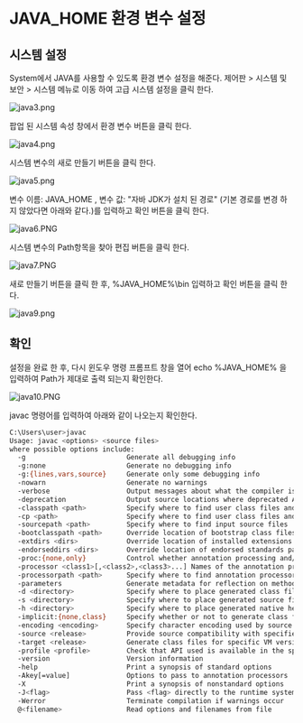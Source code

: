 # JAVA_HOME 환경 변수 설정
## 시스템 설정

System에서 JAVA를 사용할 수 있도록 환경 변수 설정을 해준다.
제어판 > 시스템 및 보안 > 시스템 메뉴로 이동 하여 고급 시스템 설정을 클릭 한다.

![java3.png](https://s3-ap-northeast-1.amazonaws.com/torchpad-production/wikis/1595/GfumT3T3SCWmCGWEfhUs_java3.png)

팝업 된 시스템 속성 창에서 환경 변수 버튼을 클릭 한다.

![java4.png](https://s3-ap-northeast-1.amazonaws.com/torchpad-production/wikis/1595/2Z974lURRgOu7ARlynQN_java4.png)

시스템 변수의 새로 만들기 버튼을 클릭 한다.

![java5.png](https://s3-ap-northeast-1.amazonaws.com/torchpad-production/wikis/1595/uWzABcZeRdy4wg7yLKcC_java5.png)

변수 이름: JAVA_HOME , 변수 값: "자바 JDK가 설치 된 경로" (기본 경로를 변경 하지 않았다면 아래와 같다.)를 입력하고 확인 버튼을 클릭 한다.

![java6.PNG](https://s3-ap-northeast-1.amazonaws.com/torchpad-production/wikis/1595/Jyd6ZYcTKmwsU0reOGrk_java6.PNG)

시스템 변수의 Path항목을 찾아 편집 버튼을 클릭 한다.

![java7.PNG](https://s3-ap-northeast-1.amazonaws.com/torchpad-production/wikis/1595/tF0HyVkyTWgLDO65LaA9_java7.PNG)

새로 만들기 버튼을 클릭 한 후, %JAVA_HOME%\bin 입력하고 확인 버튼을 클릭 한다.

![java9.png](https://s3-ap-northeast-1.amazonaws.com/torchpad-production/wikis/1595/2HfQfy6LQkGEGqFlIGhm_java9.png)

## 확인

설정을 완료 한 후, 다시 윈도우 명령 프롬프트 창을 열어 echo %JAVA_HOME% 을 입력하여 Path가 제대로 출력 되는지 확인한다.

![java10.PNG](https://s3-ap-northeast-1.amazonaws.com/torchpad-production/wikis/1595/wzlst8olSKOwVL7dREPQ_java10.PNG)

javac 명령어를 입력하여 아래와 같이 나오는지 확인한다.

```bash
C:\Users\user>javac
Usage: javac <options> <source files>
where possible options include:
  -g                         Generate all debugging info
  -g:none                    Generate no debugging info
  -g:{lines,vars,source}     Generate only some debugging info
  -nowarn                    Generate no warnings
  -verbose                   Output messages about what the compiler is doing
  -deprecation               Output source locations where deprecated APIs are used
  -classpath <path>          Specify where to find user class files and annotation processors
  -cp <path>                 Specify where to find user class files and annotation processors
  -sourcepath <path>         Specify where to find input source files
  -bootclasspath <path>      Override location of bootstrap class files
  -extdirs <dirs>            Override location of installed extensions
  -endorseddirs <dirs>       Override location of endorsed standards path
  -proc:{none,only}          Control whether annotation processing and/or compilation is done.
  -processor <class1>[,<class2>,<class3>...] Names of the annotation processors to run; bypasses default discovery process
  -processorpath <path>      Specify where to find annotation processors
  -parameters                Generate metadata for reflection on method parameters
  -d <directory>             Specify where to place generated class files
  -s <directory>             Specify where to place generated source files
  -h <directory>             Specify where to place generated native header files
  -implicit:{none,class}     Specify whether or not to generate class files for implicitly referenced files
  -encoding <encoding>       Specify character encoding used by source files
  -source <release>          Provide source compatibility with specified release
  -target <release>          Generate class files for specific VM version
  -profile <profile>         Check that API used is available in the specified profile
  -version                   Version information
  -help                      Print a synopsis of standard options
  -Akey[=value]              Options to pass to annotation processors
  -X                         Print a synopsis of nonstandard options
  -J<flag>                   Pass <flag> directly to the runtime system
  -Werror                    Terminate compilation if warnings occur
  @<filename>                Read options and filenames from file
```